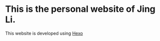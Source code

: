 # This is the personal website of Jing Li.

This website is developed using [Hexo](https://hexo.io/)
